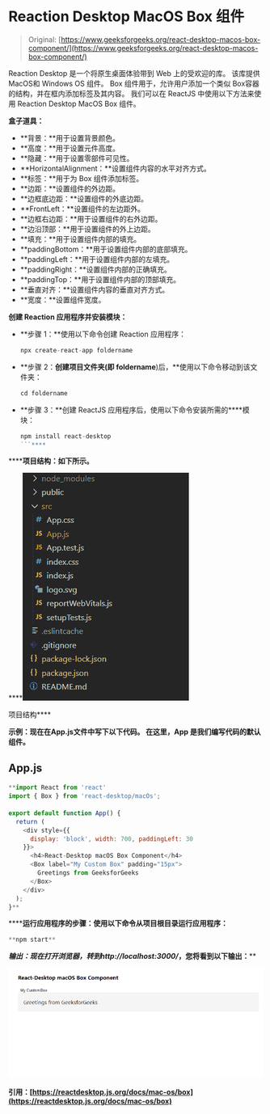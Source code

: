 # Reaction Desktop MacOS Box 组件

> Original: [https://www.geeksforgeeks.org/react-desktop-macos-box-component/](https://www.geeksforgeeks.org/react-desktop-macos-box-component/)

Reaction Desktop 是一个将原生桌面体验带到 Web 上的受欢迎的库。 该库提供MacOS和 Windows OS 组件。 Box 组件用于，允许用户添加一个类似 Box容器的结构，并在框内添加标签及其内容。 我们可以在 ReactJS 中使用以下方法来使用 Reaction Desktop MacOS Box 组件。

**盒子道具：**

*   **背景：**用于设置背景颜色。
*   **高度：**用于设置元件高度。
*   **隐藏：**用于设置零部件可见性。
*   **HorizontalAlignment：**设置组件内容的水平对齐方式。
*   **标签：**用于为 Box 组件添加标签。
*   **边距：**设置组件的外边距。
*   **边框底边距：**设置组件的外底边距。
*   **FrontLeft：**设置组件的左边距外。
*   **边框右边距：**用于设置组件的右外边距。
*   **边沿顶部：**用于设置组件的外上边距。
*   **填充：**用于设置组件内部的填充。
*   **paddingBottom：**用于设置组件内部的底部填充。
*   **paddingLeft：**用于设置组件内部的左填充。
*   **paddingRight：**设置组件内部的正确填充。
*   **paddingTop：**用于设置组件内部的顶部填充。
*   **垂直对齐：**设置组件内容的垂直对齐方式。
*   **宽度：**设置组件宽度。

**创建 Reaction 应用程序并安装模块：**

*   **步骤 1：**使用以下命令创建 Reaction 应用程序：

    ```jsx
    npx create-react-app foldername
    ```

*   **步骤 2：**创建项目文件夹(即 foldername**)后，**使用以下命令移动到该文件夹：

    ```jsx
    cd foldername
    ```

*   **步骤 3：**创建 ReactJS 应用程序后，使用以下命令安装所需的****模块：

    ```jsx
    npm install react-desktop
    ```**** 

******项目结构：**如下所示。****

****![](img/f04ae0d8b722a9fff0bd9bd138b29c23.png)

项目结构**** 

******示例：**现在在**App.js**文件中写下以下代码。 在这里，App 是我们编写代码的默认组件。****

## ****App.js****

```jsx
**import React from 'react'
import { Box } from 'react-desktop/macOs';

export default function App() {
  return (
    <div style={{
      display: 'block', width: 700, paddingLeft: 30
    }}>
      <h4>React-Desktop macOS Box Component</h4>
      <Box label="My Custom Box" padding="15px">
        Greetings from GeeksforGeeks
      </Box>
    </div>
  );
}**
```

******运行应用程序的步骤：**使用以下命令从项目根目录运行应用程序：****

```jsx
**npm start**
```

******输出：**现在打开浏览器，转到***http://localhost:3000/***，您将看到以下输出：****

****![](img/24786992644b51471a98d2e87a214f08.png)****

******引用：**[https://reactdesktop.js.org/docs/mac-os/box](https://reactdesktop.js.org/docs/mac-os/box)****